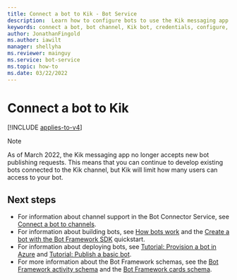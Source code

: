 ```yaml
---
title: Connect a bot to Kik - Bot Service
description:  Learn how to configure bots to use the Kik messaging app to communicate with people. See how to connect bots to Kik.
keywords: connect a bot, bot channel, Kik bot, credentials, configure, phone
author: JonathanFingold
ms.author: iawilt
manager: shellyha
ms.reviewer: mainguy
ms.service: bot-service
ms.topic: how-to
ms.date: 03/22/2022
---
```


# Connect a bot to Kik

[!INCLUDE [applies-to-v4](includes/applies-to-v4-current.md)]

>[!NOTE]
> As of March 2022, the Kik messaging app no longer accepts new bot publishing requests. This means that you can continue to develop existing bots connected to the Kik channel, but Kik will limit how many users can access to your bot.

## Next steps

- For information about channel support in the Bot Connector Service, see [Connect a bot to channels](bot-service-manage-channels.md).
- For information about building bots, see [How bots work](v4sdk/bot-builder-basics.md) and the [Create a bot with the Bot Framework SDK](bot-service-quickstart-create-bot.md) quickstart.
- For information about deploying bots, see [Tutorial: Provision a bot in Azure](tutorial-provision-a-bot.md) and [Tutorial: Publish a basic bot](tutorial-publish-a-bot.md).
- For more information about the Bot Framework schemas, see the [Bot Framework activity schema](https://github.com/Microsoft/botframework-sdk/blob/main/specs/botframework-activity/botframework-activity.md) and the [Bot Framework cards schema](https://github.com/microsoft/botframework-sdk/blob/main/specs/botframework-activity/botframework-cards.md).
